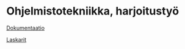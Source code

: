 # Ohjelmistotekniikka, harjoitustyö  
  
[Dokumentaatio](https://github.com/Gaberol/Ohte/blob/master/game/documentation/vaatimusmaarittely.md)  
  
[Laskarit](https://github.com/Gaberol/Ohte/tree/master/laskarit)  
